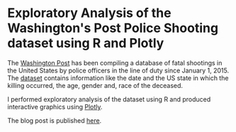 # Exploratory Analysis of the Washington's Post Police Shooting dataset using R and Plotly

The [Washington Post](https://www.washingtonpost.com/graphics/national/police-shootings-2016/) has been compiling a database of fatal shootings in the United States by police officers in the line of duty since January 1, 2015. The [dataset](https://github.com/washingtonpost/data-police-shootings) contains information like the date and the US state in which the killing occurred, the age, gender and, race of the deceased.

I performed exploratory analysis of the dataset using R and produced interactive graphics using [Plotly](https://plot.ly).

The blog post is published [here](http://allenkunle.me/exploratory-analysis-police-shooting).
